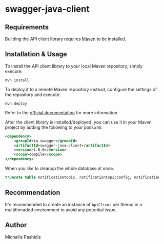 # swagger-java-client 

## Requirements

Building the API client library requires [Maven](https://maven.apache.org/) to be installed.

## Installation & Usage

To install the API client library to your local Maven repository, simply execute:

```shell
mvn install
```

To deploy it to a remote Maven repository instead, configure the settings of the repository and execute:

```shell
mvn deploy
```

Refer to the [official documentation](https://maven.apache.org/plugins/maven-deploy-plugin/usage.html) for more information.

After the client library is installed/deployed, you can use it in your Maven project by adding the following to your *pom.xml*:

```xml
<dependency>
    <groupId>io.swagger</groupId>
    <artifactId>swagger-java-client</artifactId>
    <version>1.0.0</version>
    <scope>compile</scope>
</dependency>

```

When you like to cleanup the whole database at once.
```sql
truncate table notificationtopic, notificationtopicconfig, notificationtopicpreference, softwarecomponent, supportedcommchannel, supportedlanguage, theme, usercontactdetail, usernotificationprofile;
```

## Recommendation

It's recommended to create an instance of `ApiClient` per thread in a multithreaded environment to avoid any potential issue.

## Author
Michallis Pashidis